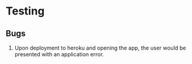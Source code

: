 # Testing

## Bugs

1. Upon deployment to heroku and opening the app, the user would be presented with an application error. 